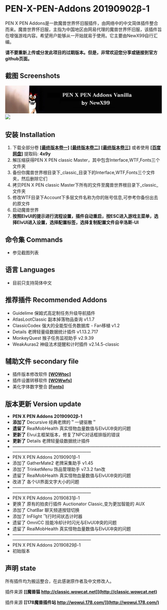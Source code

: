 # PEN-X-PEN-Addons 20190902β-1
PEN X PEN Addons是一款魔兽世界怀旧服插件，由网络中的中文简体插件整合而来。魔兽世界怀旧服，主指为中国地区由网易代理的魔兽世界怀旧服，该插件旨在增强游戏内容。希望用户能够从一开始就易于使用。它主要由NewX99自行汇编。

**请不要重新上传或分发此项目的过期版本。但是，非常欢迎您分享或链接到官方github页面。**

## 截图 Screenshots
<img src="https://github.com/NewX99/PEN-X-PEN-Addons/blob/master/image/Screenshots00.jpg">
<img src="https://github.com/NewX99/PEN-X-PEN-Addons/blob/master/image/Addonslist%20.jpg">

## 安装 Installation
1. 下载全部分卷 **[[最终版本卷一]](https://github.com/NewX99/PEN-X-PEN-Addons/raw/master/master/PEN%20X%20PEN%20classic%20Master.part01.rar)** **[[最终版本卷二]](https://github.com/NewX99/PEN-X-PEN-Addons/raw/master/master/PEN%20X%20PEN%20classic%20Master.part02.rar)** **[[最终版本卷三]](https://github.com/NewX99/PEN-X-PEN-Addons/raw/master/master/PEN%20X%20PEN%20classic%20Master.part03.rar)**
或者使用 **[[百度网盘]](https://pan.baidu.com/s/17gpVNanUoLDlb2WJiQnU-w)** 提取码: **4x9y**
2. 解压缩获得PEN X PEN classic Master，其中包含Interface,WTF,Fonts三个文件夹
3. 备份你魔兽世界根目录下_classic_目录下的Interface,WTF,Fonts三个文件夹，然后删除它们
4. 拷贝PEN X PEN classic Master下所有的文件至魔兽世界根目录下_classic_文件夹
5. 修改WTF目录下Account下多层文件名称为你的账号信息,可参考你备份出去的原文件
6. 启动魔兽世界
7. **按照ElvUI的提示进行流程设置，插件自动重启，按ESC进入游戏主菜单，选择ElvUI进入设置，选择配置标签，选择复制配置文件自辛洛斯-UI**

## 命令集 Commands
* 参见截图列表

## 语言 Languages
* 目前只支持简体中文

## 推荐插件 Recommended Addons
* Guidelime 保姆式高定制任务升级导航插件
* AtlasLootClassic 副本掉落物品查询 v1.1.7
* ClassicCodex 强大的全能型任务数据库 - Fan移植 v1.2
* Details  老牌轻量级数据统计插件 v1.13.2.717
* MonkeyQuest 猴子任务监视助手 v2.9.39
* WeakAuras2 神级法术提醒和计时插件 v2.14.5-classic

## 辅助文件 secondary file
* 插件版本修改软件 **[[WOWtoc]](https://github.com/NewX99/PEN-X-PEN-Addons/raw/master/master/WoWToc.exe)**
* 插件设置转移软件 **[[WOWwfs]](https://github.com/NewX99/PEN-X-PEN-Addons/raw/master/master/WOW%E9%85%8D%E7%BD%AE%E5%A4%8D%E5%88%B6-WFS4.9(32).exe)**
* 美化字体数字整合 **[[Fonts]](https://github.com/NewX99/PEN-X-PEN-Addons/raw/master/master/Fonts.7z)**

## 版本更新 Version update
* **PEN X PEN Addons 20190902β-1**
* **添加了** Decursive 经典老牌的＂一键驱散＂
* **遗留了** RealMobHealth 真实怪物血量数值与ElvUI冲突的问题
* **更新了** Elvui主框架版本，修复了NPC对话框排版的错误
* **更新了** Details  老牌轻量级数据统计插件
* ————————————————————————————————————————————————————
* PEN X PEN Addons 20190901β-1
* 添加了 GatherMate2 老牌采集助手 v1.45
* 添加了 TrinketMenu 饰品管理助手 v7.3.2 fan改
* 遗留了 RealMobHealth 真实怪物血量数值与ElvUI冲突的问题
* 改进了 各个UI界面文字大小的问题
* ————————————————————————————————————————————————————
* PEN X PEN Addons 20190831β-1
* 更换了 原有的拍卖行插件 Auctionator Classic,变为更加智能的 AUX
* 添加了 ChatBar 聊天频道按钮切换
* 添加了 InFlight 飞行时间状态计时器
* 遗留了 OmniCC 技能冷却计时闪光与ElvUI冲突的问题
* 遗留了 RealMobHealth 真实怪物血量数值与ElvUI冲突的问题
* ————————————————————————————————————————————————————
* PEN X PEN Addons 20190829β-1
* 初始版本 

## 声明 state
所有插件均为搬运整合，在此感谢原作者及中文修改人。

插件来源 **[[魔兽猫 http://classic.wowcat.net]](http://classic.wowcat.net)**

插件来源 **[[178魔兽插件站 http://wowui.178.com/]](http://wowui.178.com/)**


